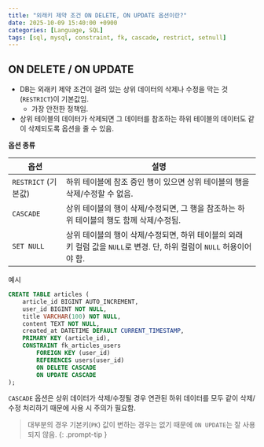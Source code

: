 ```yaml
---
title: "외래키 제약 조건 ON DELETE, ON UPDATE 옵션이란?"
date: 2025-10-09 15:40:00 +0900
categories: [Language, SQL]
tags: [sql, mysql, constraint, fk, cascade, restrict, setnull]
---
```


## **ON DELETE / ON UPDATE**
- DB는 외래키 제약 조건이 걸려 있는 상위 데이터의 삭제나 수정을 막는 것(`RESTRICT`)이 기본값임.
  - 가장 안전한 정책임.
- 상위 테이블의 데이터가 삭제되면 그 데이터를 참조하는 하위 테이블의 데이터도 같이 삭제되도록 옵션을 줄 수 있음.

**옵션 종류**

| 옵션                | 설명                                                                                                                   |
| ------------------- | ---------------------------------------------------------------------------------------------------------------------- |
| `RESTRICT` (기본값) | 하위 테이블에 참조 중인 행이 있으면 상위 테이블의 행을 삭제/수정할 수 없음.                                            |
| `CASCADE`           | 상위 테이블의 행이 삭제/수정되면, 그 행을 참조하는 하위 테이블의 행도 함께 삭제/수정됨.                                |
| `SET NULL`          | 상위 테이블의 행이 삭제/수정되면, 하위 테이블의 외래 키 컬럼 값을 `NULL`로 변경. 단, 하위 컬럼이 `NULL` 허용이어야 함. |


예시
```sql
CREATE TABLE articles (
    article_id BIGINT AUTO_INCREMENT,
    user_id BIGINT NOT NULL,
    title VARCHAR(100) NOT NULL,
    content TEXT NOT NULL,
    created_at DATETIME DEFAULT CURRENT_TIMESTAMP,
    PRIMARY KEY (article_id),
    CONSTRAINT fk_articles_users 
        FOREIGN KEY (user_id)
        REFERENCES users(user_id) 
        ON DELETE CASCADE
        ON UPDATE CASCADE
);
```

`CASCADE` 옵션은 상위 데이터가 삭제/수정될 경우 연관된 하위 데이터를 모두 같이 삭제/수정 처리하기 때문에 사용 시 주의가 필요함.

> 대부분의 경우 기본키(`PK`) 값이 변하는 경우는 없기 때문에 `ON UPDATE`는 잘 사용되지 않음.
{: .prompt-tip }
